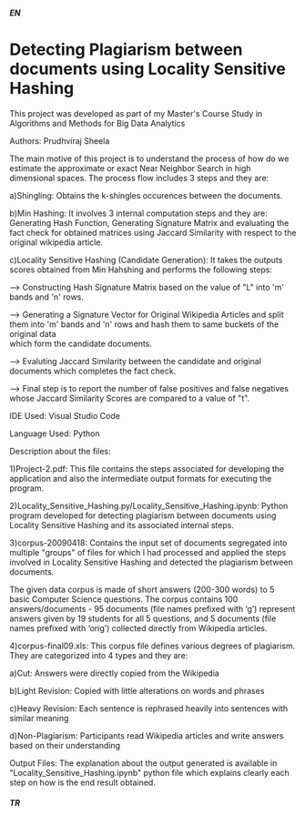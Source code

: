##### EN
# Detecting Plagiarism between documents using Locality Sensitive Hashing

This project was developed as part of my Master's Course Study in Algorithms and Methods for Big Data Analytics

Authors: Prudhviraj Sheela

The main motive of this project is to understand the process of how do we estimate the approximate or exact Near Neighbor Search in high dimensional spaces. The process flow includes 3 steps and they are:

a)Shingling: Obtains the k-shingles occurences between the documents.

b)Min Hashing: It involves 3 internal computation steps and they are: Generating Hash Function, Generating Signature Matrix and evaluating the fact check for obtained matrices using Jaccard Similarity with respect to the original wikipedia article.

c)Locality Sensitive Hashing (Candidate Generation): It takes the outputs scores obtained from Min Hahshing and performs the following steps:

--> Constructing Hash Signature Matrix based on the value of "L" into 'm' bands and 'n' rows.

--> Generating a Signature Vector for Original Wikipedia Articles and split them into 'm' bands and 'n' rows and hash them to same buckets of the original data  
    which form the candidate documents.
    
--> Evaluting Jaccard Similarity between the candidate and original documents which completes the fact check.

--> Final step is to report the number of false positives and false negatives whose Jaccard Similarity Scores are compared to a value of "t".


IDE Used: Visual Studio Code

Language Used: Python

Description about the files:

1)Project-2.pdf: This file contains the steps associated for developing the application and also the intermediate output formats for executing the program.

2)Locality_Sensitive_Hashing.py/Locality_Sensitive_Hashing.ipynb: Python program developed for detecting plagiarism between documents using Locality Sensitive Hashing and its associated internal steps.

3)corpus-20090418: Contains the input set of documents segregated into multiple "groups" of files for which I had processed and applied the steps involved in Locality Sensitive Hashing and detected the plagiarism between documents.

The given data corpus is made of short answers (200-300 words) to 5 basic Computer Science questions. The corpus contains 100 answers/documents - 95 documents (file names prefixed with ‘g’) represent answers given by 19 students for all 5 questions, and 5 documents (file names prefixed with ‘orig’) collected directly from Wikipedia articles.

4)corpus-final09.xls: 
This corpus file defines various degrees of plagiarism. They are categorized into 4 types and they are:

  a)Cut: Answers were directly copied from the Wikipedia
  
  b)Light Revision: Copied with little alterations on words and phrases
  
  c)Heavy Revision: Each sentence is rephrased heavily into sentences with similar meaning
  
  d)Non-Plagiarism: Participants read Wikipedia articles and write answers based on their understanding
  
Output Files: The explanation about the output generated is available in "Locality_Sensitive_Hashing.ipynb" python file which explains clearly each step on how is the end result obtained.
  
##### TR



